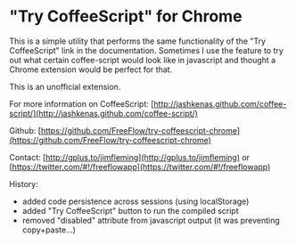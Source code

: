 "Try CoffeeScript" for Chrome
===========================

This is a simple utility that performs the same functionality of the "Try CoffeeScript" link in the documentation. Sometimes I use the feature to try out what certain coffee-script would look like in javascript and thought a Chrome extension would be perfect for that.

This is an unofficial extension.

For more information on CoffeeScript: [http://jashkenas.github.com/coffee-script/](http://jashkenas.github.com/coffee-script/)

Github: [https://github.com/FreeFlow/try-coffeescript-chrome](https://github.com/FreeFlow/try-coffeescript-chrome)

Contact: [http://gplus.to/jimfleming](http://gplus.to/jimfleming) or [https://twitter.com/#!/freeflowapp](https://twitter.com/#!/freeflowapp)

History:
* added code persistence across sessions (using localStorage)
* added "Try CoffeeScript" button to run the compiled script
* removed "disabled" attribute from javascript output (it was preventing copy+paste...)
